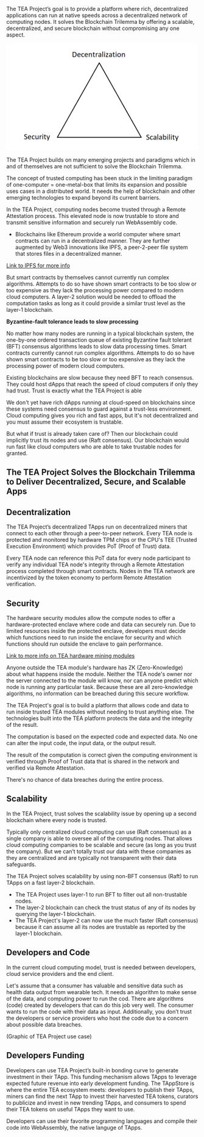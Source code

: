       

The TEA Project’s goal is to provide a platform where rich, decentralized applications can run at native speeds across a decentralized network of computing nodes. It solves the Blockchain Trilemma by offering a scalable, decentralized, and secure blockchain without compromising any one aspect.

![](_1-trilemna.png)

The TEA Project builds on many emerging projects and paradigms which in and of themselves are not sufficient to solve the Blockchain Trilemma.

The concept of trusted computing has been stuck in the limiting paradigm of one-computer = one-metal-box that limits its expansion and possible uses cases in a distributed world. It needs the help of blockchain and other emerging technologies to expand beyond its current barriers.

In the TEA Project, computing nodes become trusted through a Remote Attestation process. This elevated node is now trustable to store and transmit sensitive information and securely run WebAssembly code.

  

-   Blockchains like Ethereum provide a world computer where smart contracts can run in a decentralized manner. They are further augmented by Web3 innovations like IPFS, a peer-2-peer file system that stores files in a decentralized manner.

[Link to IPFS for more info](./IPFS.md)


But smart contracts by themselves cannot currently run complex algorithms. Attempts to do so have shown smart contracts to be too slow or too expensive as they lack the processing power compared to modern cloud computers. A layer-2 solution would be needed to offload the computation tasks as long as it could provide a similar trust level as the layer-1 blockchain.

**Byzantine-fault tolerance leads to slow processing** 

No matter how many nodes are running in a typical blockchain system, the one-by-one ordered transaction queue of existing Byzantine fault tolerant (BFT) consensus algorithms leads to slow data processing times. Smart contracts currently cannot run complex algorithms. Attempts to do so have shown smart contracts to be too slow or too expensive as they lack the processing power of modern cloud computers. 

Existing blockchains are slow because they need BFT to reach consensus. They could host dApps that reach the speed of cloud computers if only they had trust. Trust is exactly what the TEA Project is able

 We don't yet have rich dApps running at cloud-speed on blockchains since these systems need consensus to guard against a trust-less environment. Cloud computing gives you rich and fast apps, but it's not decentralized and you must assume their ecosystem is trustable.

But what if trust is already taken care of? Then our blockchain could implicitly trust its nodes and use (Raft consensus). Our blockchain would run fast like cloud computers who are able to take trustable nodes for granted.

## The TEA Project Solves the Blockchain Trilemma to Deliver Decentralized, Secure, and Scalable Apps

## Decentralization

The TEA Project’s decentralized TApps run on decentralized miners that connect to each other through a peer-to-peer network. Every TEA node is protected and monitored by hardware TPM chips or the CPU's TEE (Trusted Execution Environment) which provides PoT (Proof of Trust) data. 

Every TEA node can reference this PoT data for every node participant to verify any individual TEA node's integrity through a Remote Attestation process completed through smart contracts. Nodes in the TEA network are incentivized by the token economy to perform Remote Attestation verification.

## Security

The hardware security modules allow the compute nodes to offer a hardware-protected enclave where code and data can securely run. Due to limited resources inside the protected enclave, developers must decide which functions need to run inside the enclave for security and which functions should run outside the enclave to gain performance.

[Link to more info on TEA hardware mining modules](./Miners.md)

Anyone outside the TEA module's hardware has ZK (Zero-Knowledge) about what happens inside the module. Neither the TEA node's owner nor the server connected to the module will know, nor can anyone predict which node is running any particular task. Because these are all zero-knowledge algorithms, no information can be breached during this secure workflow.

The TEA Project's goal is to build a platform that allows code and data to run inside trusted TEA modules without needing to trust anything else. The technologies built into the TEA platform protects the data and the integrity of the result.

The computation is based on the expected code and expected data. No one can alter the input code, the input data, or the output result.

The result of the computation is correct given the computing environment is verified through Proof of Trust data that is shared in the network and verified via Remote Attestation.

There's no chance of data breaches during the entire process.

## Scalability

In the TEA Project, trust solves the scalability issue by opening up a second blockchain where every node is trusted.

Typically only centralized cloud computing can use (Raft consensus) as a single company is able to oversee all of the computing nodes. That allows cloud computing companies to be scalable and secure (as long as you trust the company). But we can’t totally trust our data with these companies as they are centralized and are typically not transparent with their data safeguards.

The TEA Project solves scalability by using non-BFT consensus (Raft) to run TApps on a fast layer-2 blockchain.

- The TEA Project uses layer-1 to run BFT to filter out all non-trustable nodes.  
- The layer-2 blockchain can check the trust status of any of its nodes by querying the layer-1 blockchain.  
- The TEA Project's layer-2 can now use the much faster (Raft consensus) because it can assume all its nodes are trustable as reported by the layer-1 blockchain. 

## Developers and Code

In the current cloud computing model, trust is needed between developers, cloud service providers and the end client.

Let's assume that a consumer has valuable and sensitive data such as health data output from wearable tech. It needs an algorithm to make sense of the data, and computing power to run the cod. There are algorithms (code) created by developers that can do this job very well. The consumer wants to run the code with their data as input. Additionally, you don’t trust the developers or service providers who host the code due to a concern about possible data breaches.


(Graphic of TEA Project use case)

  
## Developers Funding

Developers can use TEA Project’s built-in bonding curve to generate investment in their TApp. This funding mechanism allows TApps to leverage expected future revenue into early development funding. The TAppStore is where the entire TEA ecosystem meets: developers to publish their TApps, miners can find the next TApp to invest their harvested TEA tokens, curators to publicize and invest in new trending TApps, and consumers to spend their TEA tokens on useful TApps they want to use. 

Developers can use their favorite programming languages and compile their code into WebAssembly, the native languge of TApps.